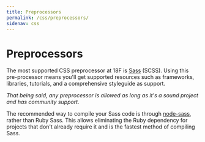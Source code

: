 ```yaml
---
title: Preprocessors
permalink: /css/preprocessors/
sidenav: css
---
```


# Preprocessors

The most supported CSS preprocessor at 18F is [Sass](http://sass-lang.com/)
(SCSS). Using this pre-processor means you'll get supported resources such as
frameworks, libraries, tutorials, and a comprehensive styleguide as support.

_That being said, any preprocessor is allowed as long as it's a sound project
and has community support._

The recommended way to compile your Sass code is through
[node-sass](https://www.npmjs.com/package/node-sass), rather than Ruby Sass.
This allows eliminating the Ruby dependency for projects that don't already
require it and is the fastest method of compiling Sass.
